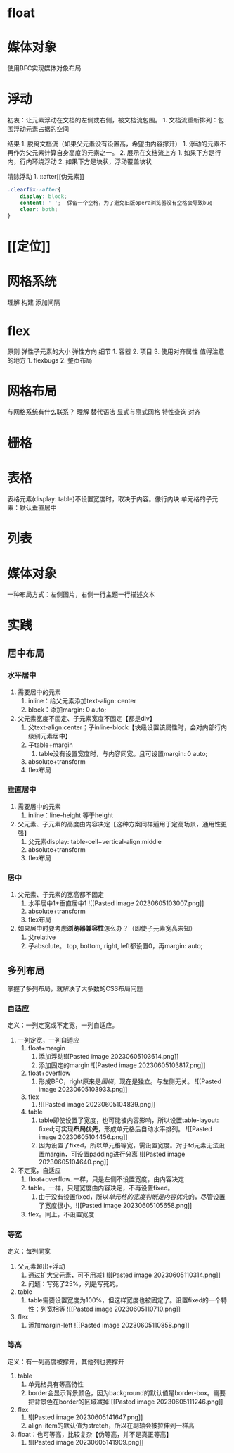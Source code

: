 # float
# 媒体对象
使用BFC实现媒体对象布局
# 浮动
初衷：让元素浮动在文档的左侧或右侧，被文档流包围。
	1. 文档流重新排列：包围浮动元素占据的空间

结果
	1. 脱离文档流（如果父元素没有设置高，希望由内容撑开）
		1. 浮动的元素不再作为父元素计算自身高度的元素之一。
		2. 展示在文档流上方
			1. 如果下方是行内，行内环绕浮动
			2. 如果下方是块状，浮动覆盖块状

清除浮动
	1. ::after[[伪元素]] 

```css
.clearfix::after{
	display: block;
	content: ' ';  保留一个空格，为了避免旧版opera浏览器没有空格会导致bug
	clear: both;
}
```
# [[定位]] 
# 网格系统
理解
构建
添加间隔
# flex
原则
弹性子元素的大小
弹性方向
细节
	1. 容器
	2. 项目
	3. 使用对齐属性
值得注意的地方
	1. flexbugs
	2. 整页布局
# 网格布局
与网格系统有什么联系？
理解
替代语法
显式与隐式网格
特性查询
对齐
# 栅格

# 表格
表格元素(display: table)不设置宽度时，取决于内容。像行内块
单元格的子元素：默认垂直居中
# 列表

# 媒体对象
一种布局方式：左侧图片，右侧一行主题一行描述文本

# 实践
## 居中布局
### 水平居中
1. 需要居中的元素
	1. inline：给父元素添加text-align: center
	2. block：添加margin: 0 auto;
2. 父元素宽度不固定、子元素宽度不固定【都是div】
	1. 父text-align:center；子inline-block【块级设置该属性时，会对内部行内级别元素居中】
	2. 子table+margin
		1. table没有设置宽度时，与内容同宽。且可设置margin: 0 auto;
	3. absolute+transform
	4. flex布局
### 垂直居中
1. 需要居中的元素
	1. inline：line-height 等于height
2. 父元素、子元素的高度由内容决定【这种方案同样适用于定高场景，通用性更强】
	1. 父元素display: table-cell+vertical-align:middle
	2. absolute+transform
	3. flex布局
### 居中
1. 父元素、子元素的宽高都不固定
	1. 水平居中1+垂直居中1 ![[Pasted image 20230605103007.png]]
	2.  absolute+transform
	3. flex布局
2. 如果居中时要考虑**浏览器兼容性**怎么办？（即使子元素宽高未知）
	1. 父relative
	2. 子absolute。 top, bottom, right, left都设置0，再margin: auto;
## 多列布局
掌握了多列布局，就解决了大多数的CSS布局问题
### 自适应
定义：一列定宽或不定宽，一列自适应。
1. 一列定宽，一列自适应
	1. float+margin
		1. 添加浮动![[Pasted image 20230605103614.png]]
		2. 添加固定的margin ![[Pasted image 20230605103817.png]]
	2. float+overflow 
		1. 形成BFC，right原来是*围绕*，现在是独立。与左侧无关。 ![[Pasted image 20230605103933.png]]
	3. flex 
		1. ![[Pasted image 20230605104839.png]]
	4. table
		1. table即使设置了宽度，也可能被内容影响，所以设置table-layout: fixed;可实现**布局优先**，形成单元格后自动水平排列。 ![[Pasted image 20230605104456.png]]
		2. 因为设置了fixed，所以单元格等宽，需设置宽度。对于td元素无法设置margin，可设置padding进行分离 ![[Pasted image 20230605104640.png]]
2. 不定宽，自适应
	1. float+overflow. 一样，只是左侧不设置宽度，由内容决定
	2. table。一样，只是宽度由内容决定，不再设置fixed。
		1. 由于没有设置fixed，所以*单元格的宽度判断是内容优先*的，尽管设置了宽度很小。![[Pasted image 20230605105658.png]]
	3. flex。同上，不设置宽度
### 等宽
定义：每列同宽
1. 父元素超出+浮动
	1. 通过扩大父元素，可不用减1 ![[Pasted image 20230605110314.png]]
	2. 问题：写死了25%，列是写死的。 
2. table
	1. table需要设置宽度为100%，但这样宽度也被固定了。设置fixed的一个特性：列宽相等 ![[Pasted image 20230605110710.png]]
3. flex
	1. 添加margin-left ![[Pasted image 20230605110858.png]]
 
### 等高
定义：有一列高度被撑开，其他列也要撑开
1. table
	1. 单元格具有等高特性
	2. border会显示背景颜色，因为background的默认值是border-box。需要把背景色在border的区域减掉![[Pasted image 20230605111246.png]]
2. flex
	1. ![[Pasted image 20230605141647.png]]
	2. align-item的默认值为stretch，所以在副轴会被拉伸到一样高
3. float：也可等高，比较复杂【伪等高，并不是真正等高】
	1. ![[Pasted image 20230605141909.png]]

